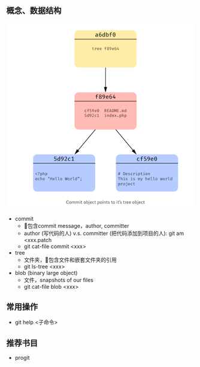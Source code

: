 ## 概念、数据结构

![data](assets/commit-tree-blob.png)

* commit
  * 包含commit message，author, committer
  * author (写代码的人) v.s. committer (把代码添加到项目的人): git am &lt;xxx.patch
  * git cat-file commit &lt;xxx&gt;
* tree
  * 文件夹，包含文件和嵌套文件夹的引用
  * git ls-tree &lt;xxx&gt;
* blob (binary large object)
  * 文件，snapshots of our files
  * git cat-file blob &lt;xxx&gt;

## 常用操作
* git help &lt;子命令&gt;
## 推荐书目
* progit